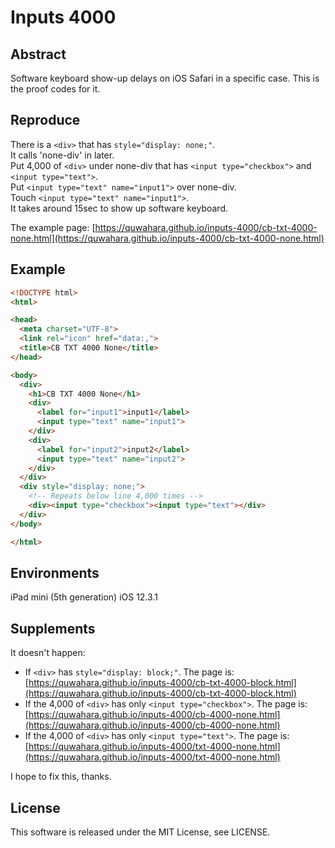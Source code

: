 # Inputs 4000

## Abstract

Software keyboard show-up delays on iOS Safari in a specific case.
This is the proof codes for it.

## Reproduce

There is a `<div>` that has `style="display: none;"`.  
It calls 'none-div' in later.  
Put 4,000 of `<div>` under none-div that has `<input type="checkbox">` and `<input type="text">`.  
Put `<input type="text" name="input1">` over none-div.  
Touch `<input type="text" name="input1">`.  
It takes around 15sec to show up software keyboard.  

The example page: [https://quwahara.github.io/inputs-4000/cb-txt-4000-none.html](https://quwahara.github.io/inputs-4000/cb-txt-4000-none.html)

## Example

```html
<!DOCTYPE html>
<html>

<head>
  <meta charset="UTF-8">
  <link rel="icon" href="data:,">
  <title>CB TXT 4000 None</title>
</head>

<body>
  <div>
    <h1>CB TXT 4000 None</h1>
    <div>
      <label for="input1">input1</label>
      <input type="text" name="input1">
    </div>
    <div>
      <label for="input2">input2</label>
      <input type="text" name="input2">
    </div>
  </div>
  <div style="display: none;">
    <!-- Repeats below line 4,000 times -->
    <div><input type="checkbox"><input type="text"></div>
  </div>
</body>

</html>
```

## Environments

iPad mini (5th generation)
iOS 12.3.1

## Supplements

It doesn't happen:

* If `<div>` has `style="display: block;"`.  The page is: [https://quwahara.github.io/inputs-4000/cb-txt-4000-block.html](https://quwahara.github.io/inputs-4000/cb-txt-4000-block.html)
* If the 4,000 of `<div>` has only `<input type="checkbox">`.  The page is: [https://quwahara.github.io/inputs-4000/cb-4000-none.html](https://quwahara.github.io/inputs-4000/cb-4000-none.html)
* If the 4,000 of `<div>` has only `<input type="text">`.  The page is: [https://quwahara.github.io/inputs-4000/txt-4000-none.html](https://quwahara.github.io/inputs-4000/txt-4000-none.html)

I hope to fix this, thanks.

## License

This software is released under the MIT License, see LICENSE.
